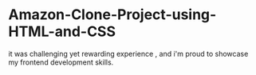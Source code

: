 # Amazon-Clone-Project-using-HTML-and-CSS
it was challenging yet rewarding experience , and i'm proud to showcase my frontend development skills.
